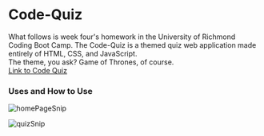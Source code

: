 # Code-Quiz
What follows is week four's homework in the University of Richmond Coding Boot Camp.
The Code-Quiz is a themed quiz web application made entirely of HTML, CSS, and JavaScript.  
The theme, you ask?  Game of Thrones, of course.  
[Link to Code Quiz](https://thebriankilpatrick.github.io/Code-Quiz/)

### Uses and How to Use  

![homePageSnip](https://user-images.githubusercontent.com/43326943/70282423-ba32b600-178b-11ea-8992-6e601680aff1.PNG)

![quizSnip](https://user-images.githubusercontent.com/43326943/70282572-2ad9d280-178c-11ea-8053-8f7fa8dab67c.PNG)

